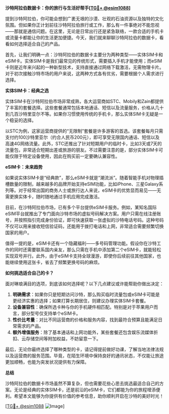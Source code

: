 **沙特阿拉伯数据卡：你的旅行与生活好帮手[[TG💪+ @esim1088](https://t.me/s/esim1088)]**

提到沙特阿拉伯，你可能会想到广袤无垠的沙漠、壮观的石油资源以及独特的文化氛围。但如果你正计划前往沙特阿拉伯旅行或工作，那么有一件事绝对不能忽视——那就是通信问题。在这里，无论是日常出行还是紧急联络，一款合适的手机卡或流量卡都能让你的生活更加便捷。今天，我们就来聊聊沙特阿拉伯的数据卡，看看如何选择适合自己的产品。

首先，让我们明确一点：沙特阿拉伯的数据卡主要分为两种类型——实体SIM卡和eSIM卡。实体SIM卡是我们最常见的传统形式，需要插入手机才能使用；而eSIM卡则是近年来兴起的一种新型技术，支持直接通过网络下载激活，无需物理卡片。对于初次接触沙特市场的用户来说，这两种方式各有优劣，需要根据个人需求进行选择。

**实体SIM卡：经典之选**

实体SIM卡在沙特阿拉伯市场非常成熟，各大运营商如STC、Mobily和Zain都提供了丰富的套餐选择。这些套餐通常包括本地通话、短信以及流量服务，价格从几十到几百沙特里亚尔不等。如果你习惯使用传统的手机卡，那么实体SIM卡无疑是一个稳妥的选择。

以STC为例，这家运营商提供的“无限制”套餐是许多游客的首选。该套餐每月只需支付约100沙特里亚尔（约合人民币200元），即可享受无限国内通话、短信以及高速4G网络流量。此外，STC还推出了针对短期用户的临时卡，比如3天或7天的流量包，非常适合短期出差或旅游的朋友。不过需要注意的是，部分实体SIM卡可能仅限于特定设备使用，因此在购买前一定要确认兼容性。

**eSIM卡：未来趋势**

如果说实体SIM卡是“经典款”，那么eSIM卡就是“潮流派”。随着智能手机对物理插槽数量的限制，越来越多的品牌开始支持eSIM功能，比如iPhone、三星Galaxy系列等。对于经常出国的商务人士或旅行达人来说，eSIM卡的优势显而易见——无需更换实体卡，随时随地通过手机应用完成激活。

目前，在沙特阿拉伯市场，已有多个平台提供eSIM卡服务。例如，某知名国际eSIM平台就推出了专门面向沙特市场的虚拟号码解决方案。用户只需在线注册账号，并按照指引完成身份验证，即可快速获取一张虚拟的沙特电话号码。这种号码不仅可以用来接收短信验证码，还能用于拨打电话和上网，非常适合需要频繁切换国家的用户。

值得一提的是，eSIM卡还有一个隐藏福利——多号码管理功能。假设你在沙特工作的同时还需要联系国内亲友，那么只需在手机中添加第二个eSIM卡，就能轻松实现双号并行。此外，由于eSIM卡支持全球漫游，即使你后续前往其他国家，也能继续使用这张卡，省去了频繁更换号码的麻烦。

**如何挑选适合自己的卡？**

面对琳琅满目的选项，到底该如何选择呢？以下几点建议或许能帮助你做出决定：

1. **明确需求**：如果你只是短期访问沙特，那么购买临时流量包或eSIM卡可能是更经济实惠的选择；如果打算长期居住，则建议办理实体SIM卡套餐。
2. **设备兼容性**：确保所选卡种与你的手机硬件相匹配。特别是对于苹果用户而言，部分型号仅支持单个eSIM卡。
3. **性价比考量**：对比不同运营商的价格和服务内容，找到最符合预算且能满足日常需求的产品。
4. **额外增值服务**：除了基本通话和上网功能外，某些套餐还包含娱乐流媒体折扣、云存储空间等附加权益，不妨留意一下。

最后，无论你最终选择了哪种类型的卡，请记得提前做好功课，了解当地法律法规以及运营商的服务范围。毕竟，在陌生环境中保持良好的通讯状态，不仅能让旅途更加顺畅，也能为突发状况提供有力保障。

**总结**

沙特阿拉伯的数据卡市场虽然不算复杂，但也需要花些心思去挑选最适合自己的方案。无论是经典的实体SIM卡，还是前沿的eSIM卡，它们都能为你的旅程增添便利。希望本文能够为你提供有价值的参考信息，助你顺利开启在沙特的美好时光！

[[TG💪+ @esim1088](https://t.me/s/esim1088) ![Image](https://i.postimg.cc/4NQfJmqS/Snipaste-2025-05-13-00-14-12.png)]